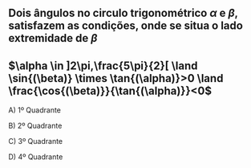 ## Dois ângulos no circulo trigonométrico $\alpha$ e $\beta$, satisfazem as condições, onde se situa o lado extremidade de $\beta$
## $\alpha \in ]2\pi,\frac{5\pi}{2}[  \land  \sin{(\beta)} \times \tan{(\alpha)}>0 \land \frac{\cos{(\beta)}}{\tan{(\alpha)}}<0$


A) 1º Quadrante

B) 2º Quadrante

C) 3º Quadrante

D) 4º Quadrante